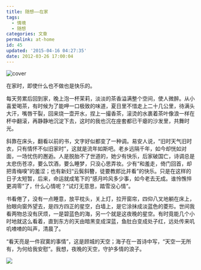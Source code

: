 ```yaml
---
title: 随想——在家
tags:
  - 情境
  - 随想
categories: 文章
permalink: at-home
id: 45
updated: '2015-04-16 04:27:35'
date: 2012-03-26 17:00:04
---
```


![cover](https://cat.yufan.me/cats/015313Ocw.jpg)

在家时，即使什么也不做也是快乐的。

每天劳累后回到家，晚上泡一杯茉莉，淡淡的茶香溢满整个空间，使人微醉。<!--more-->从小喜爱喝茶，有时候为了能呷一口极致的味道，夏日里不惜走上二十几公里，待满头大汗，嘴唇干裂，回来烧一壶开水，捏上一撮香茶，滚烫的水裹着茶叶像浪一样在杯中翻滚，再静静地沉淀下去，这时的我也沉在座套都已干瘪的沙发里，共舞时光。

斜靠在床头，翻看以前的书，文字好似都变了一种调。易安人说，“旧时天气旧时衣，只有情怀不似旧家时”，这就是流年如斯吧。老乡远隔千年，如今却恍如对面，一场忧伤的邂逅。人是脱胎不了世道的，她少有快乐，后家破国亡，诗调总是太悲伤苍凉，要么饮酒，要么睡梦，只没心思弄妆。少有“和羞走，倚门回首，却把青梅嗅”的羞涩；也有新妇“云鬓斜簪，徒要教郎比并看”的快乐。只是在这样的日子太短暂，后来，命运就成笔下的“感月吟风多少事，如今老去无成。谁怜憔悴更凋零”了，什么心情呢？“试灯无意思，踏雪没心情”。

书看倦了，没有一点睡意，放平枕头，关上灯，拉开窗帘，四仰八叉地躺在床上，抬眼向窗外望去，是四方四正的星空，白墙上，是它涂抹成淡蓝色的菱形。世间我看两物总没有厌烦，一是碧蓝色的海，另一个就是这夜晚的星空。有时竟能几个小时地就这么看着，直到东方的天由暗黑变成深蓝，鱼肚白变成处子红，远处传来叽叽喳喳的叫声，清晨了。

“看天亮是一件寂寞的事情”，这是顾城的天空；海子在一首诗中写，“天空一无所有，为何给我安慰”。我想，夜晚的天空，守护多情的浪子。 

![](https://cat.yufan.me/cats/0153130uL.jpg)
